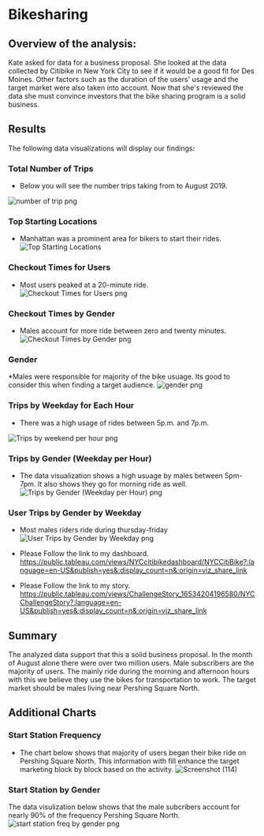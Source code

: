 # Bikesharing

## Overview of the analysis:
Kate asked for data for a business proposal. She looked at the data collected by Citibike in New York City to see if it would be a good fit for Des Moines. Other factors such as the duration of the users' usage and the target market were also taken into account. Now that she's reviewed the data she must convince investors that the bike sharing program is a solid business.

## Results 
The following data visualizations will display our findings:

### Total Number of Trips 
* Below you will see the number trips taking from to August 2019.

![number of trip png](https://user-images.githubusercontent.com/96156893/170094044-a00b8189-9702-4c75-b514-260f4e87c6e8.png)


### Top Starting Locations 
* Manhattan was a prominent area for bikers to start their rides.
![Top Starting Locations](https://user-images.githubusercontent.com/96156893/170094059-e01cdc42-23ce-49c3-bf84-6dc37d58aeba.png)

### Checkout Times for Users 
* Most users peaked at a 20-minute ride. 
![Checkout Times for Users png](https://user-images.githubusercontent.com/96156893/170094096-6d3dc914-880e-4480-9a6d-378d4a739e20.png)

### Checkout Times by Gender
* Males account for more ride between zero and twenty minutes.
![Checkout Times by Gender png](https://user-images.githubusercontent.com/96156893/170094107-a23a7232-798e-41f1-9a13-fe90e9c88b59.png)

### Gender
*Males were responsible for majority of the bike usuage. Its good to consider this when finding a target audience.
![gender png](https://user-images.githubusercontent.com/96156893/170094162-48ebb8a9-1211-42da-beb8-510b11b7d21d.png)

### Trips by Weekday for Each Hour
* There was a high usage of rides between 5p.m. and 7p.m.

![Trips by weekend per hour png](https://user-images.githubusercontent.com/96156893/170094190-77f4b5f8-8772-460c-b366-cacbf22108ed.png)

### Trips by Gender (Weekday per Hour)
* The data visualization shows a high usuage by males between 5pm-7pm. It also shows they go for morning ride as well.
![Trips by Gender (Weekday per Hour) png](https://user-images.githubusercontent.com/96156893/170094194-c3184f26-76e6-4b14-8381-95462932b6f8.png)

### User Trips by Gender by Weekday
* Most males riders ride during thursday-friday
![User Trips by Gender by Weekday png](https://user-images.githubusercontent.com/96156893/170094231-cb2e4ea2-7dbb-4aad-9258-8c5d9f095b66.png)

* Please Follow the link to my dashboard. 
https://public.tableau.com/views/NYCcitibikedashboard/NYCCitiBike?:language=en-US&publish=yes&:display_count=n&:origin=viz_share_link

* Please Follow the link to my story. 
https://public.tableau.com/views/ChallengeStory_16534204196580/NYCChallengeStory?:language=en-US&publish=yes&:display_count=n&:origin=viz_share_link

## Summary 
The analyzed data support that this a solid business proposal. In the month of August alone there were over two million users. Male subscribers are the majority of users. The mainly ride during the morning and afternoon hours with this we believe they use the bikes for transportation to work.  The target market should be males living near Pershing Square North. 

## Additional Charts 
### Start Station Frequency 
* The chart below shows that majority of users began their bike ride on Pershing Square North. This information with fill enhance the target marketing block by block based on the activity. 
![Screenshot (114)](https://user-images.githubusercontent.com/96156893/170112313-1402544f-f63a-482f-9ce9-0f010a9b9430.png)
### Start Station by Gender 
The data visulization below shows that the male subcribers account for nearly 90% of the frequency Pershing Square North. 
![start station freq by gender png](https://user-images.githubusercontent.com/96156893/170114788-81183012-8830-4579-9a66-90ed100c973e.png)

